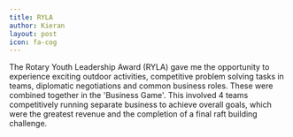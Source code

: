 ```yaml
---
title: RYLA
author: Kieran
layout: post
icon: fa-cog
---
```


The Rotary Youth Leadership Award (RYLA) gave me the opportunity to experience exciting outdoor activities, competitive problem solving tasks in teams, diplomatic negotiations and common business roles. These were combined together in the 'Business Game'.
This involved 4 teams competitively running separate business to achieve overall
goals, which were the greatest revenue and the completion of a final raft building challenge. 